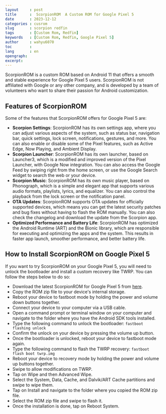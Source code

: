 ```yaml
---
layout     : post
title      :  ScorpionROM  A Custom ROM for Google Pixel 5
date       : 2023-12-12
categories : cusrom
slug       : scorpion redfin
tags       : [Custom Rom, Redfin]
keywords   : [Custom Rom, Redfin, Google Pixel 5]
author     : wahyu6070
toc        : 
lang       : en
opengraph:
excerpt:
---
```



ScorpionROM is a custom ROM based on Android 11 that offers a smooth and stable experience for Google Pixel 5 users. ScorpionROM is not affiliated with Google or any other company, and is developed by a team of volunteers who want to share their passion for Android customization.

## Features of ScorpionROM

Some of the features that ScorpionROM offers for Google Pixel 5 are:

- **Scorpion Settings**: ScorpionROM has its own settings app, where you can adjust various aspects of the system, such as status bar, navigation bar, quick settings, lock screen, notifications, gestures, and more. You can also enable or disable some of the Pixel features, such as Active Edge, Now Playing, and Ambient Display.
- **Scorpion Launcher**: ScorpionROM has its own launcher, based on Launcher3, which is a modified and improved version of the Pixel Launcher, with Google Now integration. You can also access the Google Feed by swiping right from the home screen, or use the Google Search widget to search the web or your device.
- **Scorpion Music**: ScorpionROM has its own music player, based on Phonograph, which is a simple and elegant app that supports various audio formats, playlists, lyrics, and equalizer. You can also control the playback from the lock screen or the notification panel.
- **OTA Updates**: ScorpionROM supports OTA updates for officially supported devices, which means you can get the latest security patches and bug fixes without having to flash the ROM manually. You can also check the changelog and download the update from the Scorpion app.
- **Optimized Performance and Battery Life**: ScorpionROM has optimized the Android Runtime (ART) and the Bionic library, which are responsible for executing and optimizing the apps and the system. This results in faster app launch, smoother performance, and better battery life.

## How to Install ScorpionROM on Google Pixel 5

If you want to try ScorpionROM on your Google Pixel 5, you will need to unlock the bootloader and install a custom recovery like TWRP. You can follow the steps below to do so:

- Download the latest ScorpionROM for Google Pixel 5 from [here](https://xdaforums.com/t/rom-official-android-11-scorpionrom-v4-7-google-pixel-5-redfin.4204459/).
- Copy the ROM zip file to your device's internal storage.
- Reboot your device to fastboot mode by holding the power and volume down buttons together.
- Connect your device to your computer via a USB cable.
- Open a command prompt or terminal window on your computer and navigate to the folder where you have the Android SDK tools installed.
- Type the following command to unlock the bootloader: `fastboot flashing unlock`
- Confirm the unlock on your device by pressing the volume up button.
- Once the bootloader is unlocked, reboot your device to fastboot mode again.
- Type the following command to flash the TWRP recovery: `fastboot flash boot twrp.img`
- Reboot your device to recovery mode by holding the power and volume up buttons together.
- Swipe to allow modifications on TWRP.
- Tap on Wipe and then Advanced Wipe.
- Select the System, Data, Cache, and Dalvik/ART Cache partitions and swipe to wipe them.
- Tap on Install and navigate to the folder where you copied the ROM zip file.
- Select the ROM zip file and swipe to flash it.
- Once the installation is done, tap on Reboot System.
